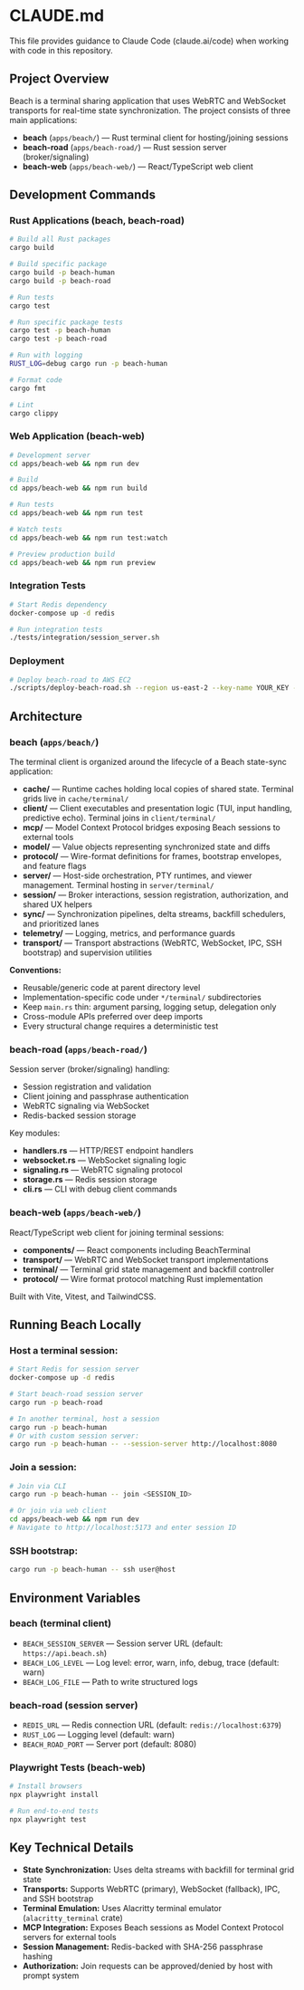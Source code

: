 # CLAUDE.md

This file provides guidance to Claude Code (claude.ai/code) when working with code in this repository.

## Project Overview

Beach is a terminal sharing application that uses WebRTC and WebSocket transports for real-time state synchronization. The project consists of three main applications:

- **beach** (`apps/beach/`) — Rust terminal client for hosting/joining sessions
- **beach-road** (`apps/beach-road/`) — Rust session server (broker/signaling)
- **beach-web** (`apps/beach-web/`) — React/TypeScript web client

## Development Commands

### Rust Applications (beach, beach-road)

```bash
# Build all Rust packages
cargo build

# Build specific package
cargo build -p beach-human
cargo build -p beach-road

# Run tests
cargo test

# Run specific package tests
cargo test -p beach-human
cargo test -p beach-road

# Run with logging
RUST_LOG=debug cargo run -p beach-human

# Format code
cargo fmt

# Lint
cargo clippy
```

### Web Application (beach-web)

```bash
# Development server
cd apps/beach-web && npm run dev

# Build
cd apps/beach-web && npm run build

# Run tests
cd apps/beach-web && npm run test

# Watch tests
cd apps/beach-web && npm run test:watch

# Preview production build
cd apps/beach-web && npm run preview
```

### Integration Tests

```bash
# Start Redis dependency
docker-compose up -d redis

# Run integration tests
./tests/integration/session_server.sh
```

### Deployment

```bash
# Deploy beach-road to AWS EC2
./scripts/deploy-beach-road.sh --region us-east-2 --key-name YOUR_KEY --ssh-key ~/.ssh/id_rsa
```

## Architecture

### beach (`apps/beach/`)

The terminal client is organized around the lifecycle of a Beach state-sync application:

- **cache/** — Runtime caches holding local copies of shared state. Terminal grids live in `cache/terminal/`
- **client/** — Client executables and presentation logic (TUI, input handling, predictive echo). Terminal joins in `client/terminal/`
- **mcp/** — Model Context Protocol bridges exposing Beach sessions to external tools
- **model/** — Value objects representing synchronized state and diffs
- **protocol/** — Wire-format definitions for frames, bootstrap envelopes, and feature flags
- **server/** — Host-side orchestration, PTY runtimes, and viewer management. Terminal hosting in `server/terminal/`
- **session/** — Broker interactions, session registration, authorization, and shared UX helpers
- **sync/** — Synchronization pipelines, delta streams, backfill schedulers, and prioritized lanes
- **telemetry/** — Logging, metrics, and performance guards
- **transport/** — Transport abstractions (WebRTC, WebSocket, IPC, SSH bootstrap) and supervision utilities

**Conventions:**
- Reusable/generic code at parent directory level
- Implementation-specific code under `*/terminal/` subdirectories
- Keep `main.rs` thin: argument parsing, logging setup, delegation only
- Cross-module APIs preferred over deep imports
- Every structural change requires a deterministic test

### beach-road (`apps/beach-road/`)

Session server (broker/signaling) handling:
- Session registration and validation
- Client joining and passphrase authentication
- WebRTC signaling via WebSocket
- Redis-backed session storage

Key modules:
- **handlers.rs** — HTTP/REST endpoint handlers
- **websocket.rs** — WebSocket signaling logic
- **signaling.rs** — WebRTC signaling protocol
- **storage.rs** — Redis session storage
- **cli.rs** — CLI with debug client commands

### beach-web (`apps/beach-web/`)

React/TypeScript web client for joining terminal sessions:

- **components/** — React components including BeachTerminal
- **transport/** — WebRTC and WebSocket transport implementations
- **terminal/** — Terminal grid state management and backfill controller
- **protocol/** — Wire format protocol matching Rust implementation

Built with Vite, Vitest, and TailwindCSS.

## Running Beach Locally

### Host a terminal session:
```bash
# Start Redis for session server
docker-compose up -d redis

# Start beach-road session server
cargo run -p beach-road

# In another terminal, host a session
cargo run -p beach-human
# Or with custom session server:
cargo run -p beach-human -- --session-server http://localhost:8080
```

### Join a session:
```bash
# Join via CLI
cargo run -p beach-human -- join <SESSION_ID>

# Or join via web client
cd apps/beach-web && npm run dev
# Navigate to http://localhost:5173 and enter session ID
```

### SSH bootstrap:
```bash
cargo run -p beach-human -- ssh user@host
```

## Environment Variables

### beach (terminal client)
- `BEACH_SESSION_SERVER` — Session server URL (default: `https://api.beach.sh`)
- `BEACH_LOG_LEVEL` — Log level: error, warn, info, debug, trace (default: warn)
- `BEACH_LOG_FILE` — Path to write structured logs

### beach-road (session server)
- `REDIS_URL` — Redis connection URL (default: `redis://localhost:6379`)
- `RUST_LOG` — Logging level (default: warn)
- `BEACH_ROAD_PORT` — Server port (default: 8080)

### Playwright Tests (beach-web)
```bash
# Install browsers
npx playwright install

# Run end-to-end tests
npx playwright test
```

## Key Technical Details

- **State Synchronization:** Uses delta streams with backfill for terminal grid state
- **Transports:** Supports WebRTC (primary), WebSocket (fallback), IPC, and SSH bootstrap
- **Terminal Emulation:** Uses Alacritty terminal emulator (`alacritty_terminal` crate)
- **MCP Integration:** Exposes Beach sessions as Model Context Protocol servers for external tools
- **Session Management:** Redis-backed with SHA-256 passphrase hashing
- **Authorization:** Join requests can be approved/denied by host with prompt system

